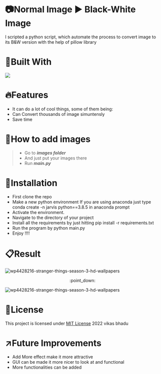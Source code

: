 # :camera:Normal Image :arrow_forward: Black-White Image
I scripted a python script, which automate the process to convert image to its B&W version with the help of pillow library

# :hammer:Built With
<img src="https://img.shields.io/badge/Python-FFD43B?style=for-the-badge&logo=python&logoColor=blue">

# :fire:Features
* It can do a lot of cool things, some of them being:
* Can Convert thousands of image simuntensly
* Save time 

# :pushpin:How to add images
> * Go to **_images folder_**
> * And just put your images there
> * Run **_main.py_**

# :pushpin:Installation
* First clone the repo
* Make a new python environment If you are using anaconda just type conda create -n jarvis python==3.8.5 in anaconda prompt
* Activate the environment.
* Navigate to the directory of your project
* Install all the requirements by just hitting pip install -r requirements.txt
* Run the program by python main.py
* Enjoy !!!!

# :clipboard:Result
![wp4428216-stranger-things-season-3-hd-wallpapers](https://user-images.githubusercontent.com/98146902/177000830-97e03d88-9ae2-446d-8150-26f0fc1e6973.jpg)
<p align="center">:point_down:</p>

![wp4428216-stranger-things-season-3-hd-wallpapers](https://user-images.githubusercontent.com/98146902/177000817-d8a4547c-1560-4fef-8ded-6f6fd411aa00.png)

# :name_badge:License 
This project is licensed under [MIT License](https://github.com/beingvikasbhadu/Search-on-YouTube-by-Pyhon-Script/blob/master/LICENSE) 2022 vikas bhadu


# :arrow_upper_right:Future Improvements
* Add More effect make it more attractive
* GUI can be made it more nicer to look at and functional
* More functionalities can be added



